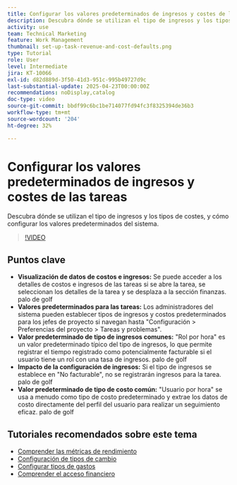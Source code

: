 ```yaml
---
title: Configurar los valores predeterminados de ingresos y costes de las tareas
description: Descubra dónde se utilizan el tipo de ingresos y los tipos de costes, y cómo configurar los valores predeterminados del sistema.
activity: use
team: Technical Marketing
feature: Work Management
thumbnail: set-up-task-revenue-and-cost-defaults.png
type: Tutorial
role: User
level: Intermediate
jira: KT-10066
exl-id: d82d889d-3f50-41d3-951c-995b49727d9c
last-substantial-update: 2025-04-23T00:00:00Z
recommendations: noDisplay,catalog
doc-type: video
source-git-commit: bbdf99c6bc1be714077fd94fc3f8325394de36b3
workflow-type: tm+mt
source-wordcount: '204'
ht-degree: 32%

---
```



# Configurar los valores predeterminados de ingresos y costes de las tareas

Descubra dónde se utilizan el tipo de ingresos y los tipos de costes, y cómo configurar los valores predeterminados del sistema.

>[!VIDEO](https://video.tv.adobe.com/v/3457685/?quality=12&learn=on&enablevpops=1)

## Puntos clave

* **Visualización de datos de costos e ingresos:** Se puede acceder a los detalles de costos e ingresos de las tareas si se abre la tarea, se seleccionan los detalles de la tarea y se desplaza a la sección finanzas. palo de golf
* **Valores predeterminados para las tareas:** Los administradores del sistema pueden establecer tipos de ingresos y costos predeterminados para los jefes de proyecto si navegan hasta &quot;Configuración > Preferencias del proyecto > Tareas y problemas&quot;.
* **Valor predeterminado de tipo de ingresos comunes:** &quot;Rol por hora&quot; es un valor predeterminado típico del tipo de ingresos, lo que permite registrar el tiempo registrado como potencialmente facturable si el usuario tiene un rol con una tasa de ingresos. palo de golf
* **Impacto de la configuración de ingresos:** Si el tipo de ingresos se establece en &quot;No facturable&quot;, no se registrarán ingresos para la tarea. palo de golf
* **Valor predeterminado de tipo de costo común:** &quot;Usuario por hora&quot; se usa a menudo como tipo de costo predeterminado y extrae los datos de costo directamente del perfil del usuario para realizar un seguimiento eficaz. palo de golf


## Tutoriales recomendados sobre este tema

* [Comprender las métricas de rendimiento](/help/manage-work/project-finances/understand-performance-metrics.md)
* [Configuración de tipos de cambio](/help/manage-work/project-finances/set-up-exchange-rates.md)
* [Configurar tipos de gastos](/help/manage-work/project-finances/set-up-expense-types.md)
* [Comprender el acceso financiero](/help/manage-work/project-finances/understand-financial-access.md)
